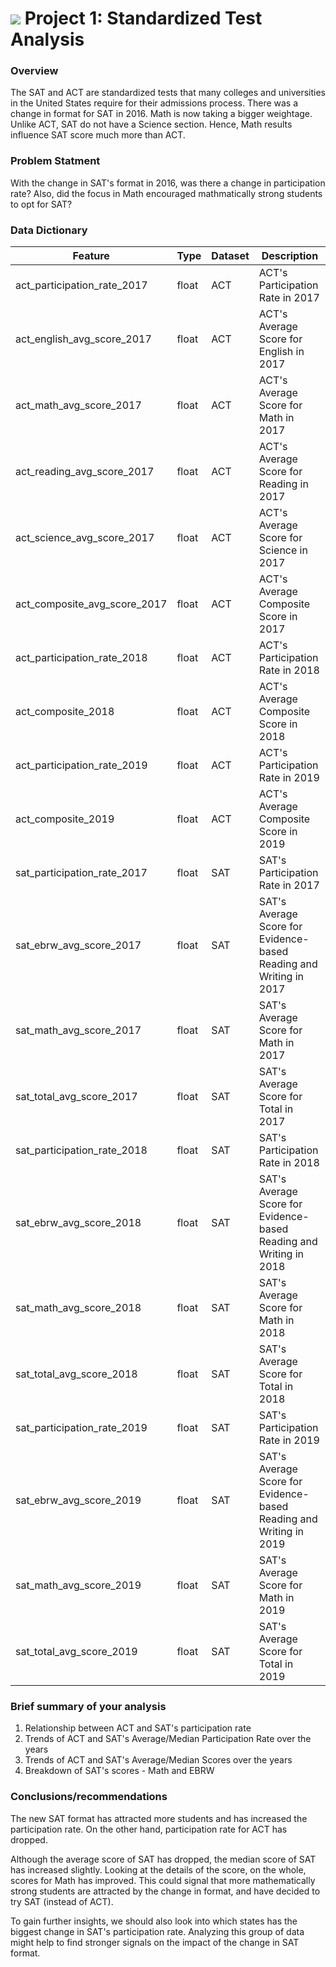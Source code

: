 # ![](https://ga-dash.s3.amazonaws.com/production/assets/logo-9f88ae6c9c3871690e33280fcf557f33.png) Project 1: Standardized Test Analysis

### Overview
The SAT and ACT are standardized tests that many colleges and universities in the United States require for their admissions process.
There was a change in format for SAT in 2016. Math is now taking a bigger weightage. Unlike ACT, SAT do not have a Science section. Hence, Math results influence SAT score much more than ACT.

### Problem Statment
With the change in SAT's format in 2016, was there a change in participation rate? Also, did the focus in Math encouraged mathmatically strong students to opt for SAT?

### Data Dictionary
|Feature|Type|Dataset|Description|
|---|---|---|---|
|act_participation_rate_2017|float|ACT|ACT's Participation Rate in 2017|
|act_english_avg_score_2017|float|ACT|ACT's Average Score for English in 2017| 
|act_math_avg_score_2017|float|ACT|ACT's Average Score for Math in 2017| 
|act_reading_avg_score_2017|float|ACT|ACT's Average Score for Reading in 2017| 
|act_science_avg_score_2017|float|ACT|ACT's Average Score for Science in 2017|
|act_composite_avg_score_2017|float|ACT|ACT's Average Composite Score in 2017| 
|act_participation_rate_2018|float|ACT|ACT's Participation Rate in 2018|
|act_composite_2018|float|ACT|ACT's Average Composite Score in 2018| 
|act_participation_rate_2019|float|ACT|ACT's Participation Rate in 2019|
|act_composite_2019|float|ACT|ACT's Average Composite Score in 2019|
|sat_participation_rate_2017|float|SAT|SAT's Participation Rate in 2017|
|sat_ebrw_avg_score_2017|float|SAT|SAT's Average Score for Evidence-based Reading and Writing in 2017| 
|sat_math_avg_score_2017|float|SAT|SAT's Average Score for Math in 2017| 
|sat_total_avg_score_2017|float|SAT|SAT's Average Score for Total in 2017| 
|sat_participation_rate_2018|float|SAT|SAT's Participation Rate in 2018|
|sat_ebrw_avg_score_2018|float|SAT|SAT's Average Score for Evidence-based Reading and Writing in 2018| 
|sat_math_avg_score_2018|float|SAT|SAT's Average Score for Math in 2018| 
|sat_total_avg_score_2018|float|SAT|SAT's Average Score for Total in 2018|
|sat_participation_rate_2019|float|SAT|SAT's Participation Rate in 2019|
|sat_ebrw_avg_score_2019|float|SAT|SAT's Average Score for Evidence-based Reading and Writing in 2019| 
|sat_math_avg_score_2019|float|SAT|SAT's Average Score for Math in 2019| 
|sat_total_avg_score_2019|float|SAT|SAT's Average Score for Total in 2019| 


### Brief summary of your analysis
1. Relationship between ACT and SAT's participation rate
2. Trends of ACT and SAT's Average/Median Participation Rate over the years
3. Trends of ACT and SAT's Average/Median Scores over the years
4. Breakdown of SAT's scores - Math and EBRW


### Conclusions/recommendations
The new SAT format has attracted more students and has increased the participation rate. On the other hand, participation rate for ACT has dropped.

Although the average score of SAT has dropped, the median score of SAT has increased slightly. Looking at the details of the score, on the whole, scores for Math has improved. This could signal that more mathematically strong students are attracted by the change in format, and have decided to try SAT (instead of ACT).

To gain further insights, we should also look into which states has the biggest change in SAT's participation rate. Analyzing this group of data might help to find stronger signals on the impact of the change in SAT format. 
